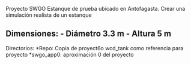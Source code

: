 Proyecto SWGO
Estanque de prueba ubicado en Antofagasta.
Crear una simulación realista de un estanque 

Dimensiones:
	- Diámetro 3.3 m
	- Altura 5 m
------------------------------------------------
Directorios:
	*Repo: Copia de proyect6o wcd_tank como referencia para proyecto
	*swgo_app0: aproximación 0 del proyecto
